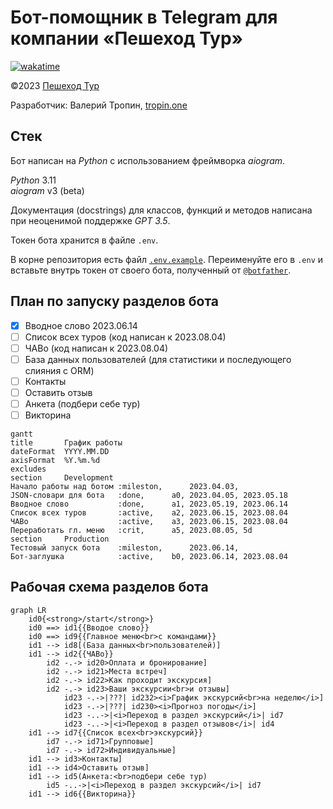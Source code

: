 # Бот-помощник в Telegram для компании «Пешеход Тур»

[![wakatime](https://wakatime.com/badge/github/tropintropin/telegram_bot_peshehod_chat.svg)](https://wakatime.com/badge/github/tropintropin/telegram_bot_peshehod_chat)

©2023 [Пешеход Тур](https://peshehodtour.ru)

Разработчик: Валерий Тропин, [tropin.one](https://tropin.one)

## Стек

Бот написан на *Python* с использованием фреймворка *aiogram*.

*Python* 3.11  
*aiogram* v3 (beta)

Документация (docstrings) для классов, функций и методов написана при неоценимой поддержке *GPT 3.5*.

Токен бота хранится в файле `.env`.

В корне репозитория есть файл [`.env.example`](.env.example). Переименуйте его в `.env`
и вставьте внутрь токен от своего бота, полученный от [`@botfather`](https://t.me/botfather).


## План по запуску разделов бота

- [x] Вводное слово 2023.06.14
- [ ] Список всех туров (код написан к 2023.08.04)
- [ ] ЧАВо (код написан к 2023.08.04)
- [ ] База данных пользователей (для статистики и последующего слияния с ORM)
- [ ] Контакты
- [ ] Оставить отзыв
- [ ] Анкета (подбери себе тур)
- [ ] Викторина

```mermaid
gantt
title       График работы
dateFormat  YYYY.MM.DD
axisFormat  %Y.%m.%d
excludes    
section     Development
Начало работы над ботом :mileston,      2023.04.03, 
JSON-словари для бота   :done,      a0, 2023.04.05, 2023.05.18
Вводное слово           :done,      a1, 2023.05.19, 2023.06.14
Список всех туров       :active,    a2, 2023.06.15, 2023.08.04
ЧАВо                    :active,    a3, 2023.06.15, 2023.08.04
Переработать гл. меню   :crit,      a5, 2023.08.05, 5d
section     Production
Тестовый запуск бота    :mileston,      2023.06.14,
Бот-заглушка            :active,    b0, 2023.06.14, 2023.08.04
```

## Рабочая схема разделов бота

```mermaid
graph LR
    id0{<strong>/start</strong>}
    id0 ==> id1{{Вводое слово}}
    id0 ==> id9{{Главное меню<br>с командами}}
    id1 --> id8[(База данных<br>пользователей)]
    id1 --> id2{{ЧАВо}}
        id2 -.-> id20>Оплата и бронирование]
        id2 -.-> id21>Места встреч]
        id2 -.-> id22>Как проходит экскурсия]
        id2 -.-> id23>Ваши экскурсии<br>и отзывы]
            id23 -.->|???| id232><i>График экскурсий<br>на неделю</i>]
            id23 -.->|???| id230><i>Прогноз погоды</i>]
            id23 -..->|<i>Переход в раздел экскурсий</i>| id7
            id23 -..->|<i>Переход в раздел отзывов</i>| id4
    id1 --> id7{{Список всех<br>экскурсий}}
        id7 -.-> id71>Групповые]
        id7 -.-> id72>Индивидуальные]
    id1 --> id3>Контакты]
    id1 --> id4>Оставить отзыв]
    id1 --> id5(Анкета:<br>подбери себе тур)
        id5 -..->|<i>Переход в раздел экскурсий</i>| id7
    id1 --> id6{{Викторина}}
```
